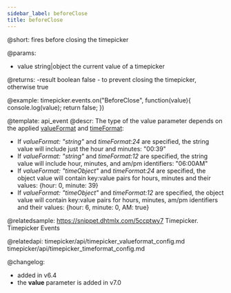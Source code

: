 ```yaml
---
sidebar_label: beforeClose
title: beforeClose
---          
```


@short: fires before closing the timepicker

@params:
- value		string|object	the current value of a timepicker	

@returns:
-result		boolean		false - to prevent closing the timepicker, otherwise true


@example:
timepicker.events.on("BeforeClose", function(value){
    console.log(value);
    return false;
})


@template: api_event
@descr:
The type of the value parameter depends on the applied [valueFormat](timepicker/api/timepicker_valueformat_config.md) and [timeFormat](timepicker/api/timepicker_timeformat_config.md):

- If *valueFormat: "string"*  and *timeFormat:24* are specified, the string value will include just the hour and minutes: "00:39"
- If *valueFormat: "string"*  and *timeFormat:12* are specified, the string value will include hour, minutes, and am/pm identifiers: "06:00AM"
- If *valueFormat: "timeObject"*  and *timeFormat:24* are specified, the object value will contain key:value pairs for hours, minutes and their values: {hour: 0, minute: 39}
- If *valueFormat: "timeObject"*  and *timeFormat:12* are specified, the object value will contain key:value pairs for hours, minutes, am/pm identifiers and their values: {hour: 6, minute: 0, AM: true}



@relatedsample: https://snippet.dhtmlx.com/5ccptwy7	Timepicker. Timepicker Events

@relatedapi: 
timepicker/api/timepicker_valueformat_config.md
timepicker/api/timepicker_timeformat_config.md

@changelog: 
- added in v6.4
- the **value** parameter is added in v7.0
